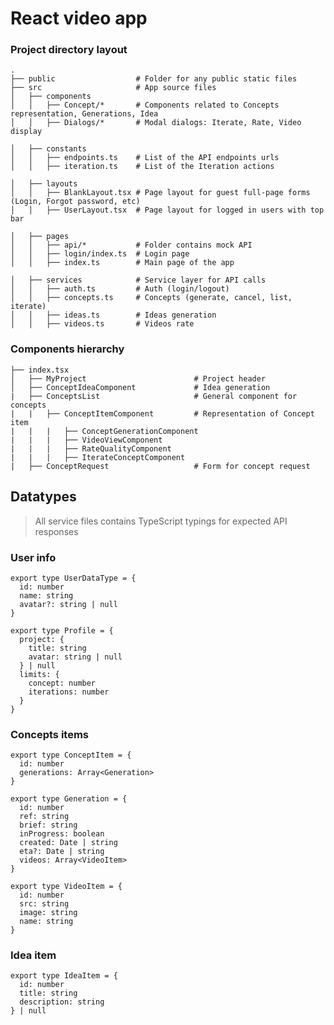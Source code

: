 # React video app

### Project directory layout

    .
    ├── public                  # Folder for any public static files
    ├── src                     # App source files
    │   ├── components          
    │   │   ├── Concept/*       # Components related to Concepts representation, Generations, Idea
    │   │   ├── Dialogs/*       # Modal dialogs: Iterate, Rate, Video display

    │   ├── constants           
    │   │   ├── endpoints.ts    # List of the API endpoints urls
    │   │   ├── iteration.ts    # List of the Iteration actions

    │   ├── layouts           
    │   │   ├── BlankLayout.tsx # Page layout for guest full-page forms (Login, Forgot password, etc)
    │   │   ├── UserLayout.tsx  # Page layout for logged in users with top bar

    │   ├── pages           
    │   │   ├── api/*           # Folder contains mock API
    │   │   ├── login/index.ts  # Login page
    │   │   ├── index.ts        # Main page of the app

    │   ├── services            # Service layer for API calls
    │   │   ├── auth.ts         # Auth (login/logout)
    │   │   ├── concepts.ts     # Concepts (generate, cancel, list, iterate)
    │   │   ├── ideas.ts        # Ideas generation
    │   │   ├── videos.ts       # Videos rate


### Components hierarchy
    ├── index.tsx                  
    │   ├── MyProject                        # Project header
    │   ├── ConceptIdeaComponent             # Idea generation
    |   ├── ConceptsList                     # General component for concepts
    |   |   ├── ConceptItemComponent         # Representation of Concept item
    |   |   |   ├── ConceptGenerationComponent
    |   |   |   ├── VideoViewComponent
    |   |   |   ├── RateQualityComponent
    |   |   |   ├── IterateConceptComponent
    |   ├── ConceptRequest                   # Form for concept request


## Datatypes

> All service files contains TypeScript typings for expected API responses

### User info
```
export type UserDataType = {
  id: number
  name: string
  avatar?: string | null
}

export type Profile = {
  project: {
    title: string
    avatar: string | null
  } | null
  limits: {
    concept: number
    iterations: number
  }
}
```

### Concepts items
```
export type ConceptItem = {
  id: number
  generations: Array<Generation>
}

export type Generation = {
  id: number
  ref: string
  brief: string
  inProgress: boolean
  created: Date | string
  eta?: Date | string
  videos: Array<VideoItem>
}

export type VideoItem = {
  id: number
  src: string
  image: string
  name: string
}
```

### Idea item
```
export type IdeaItem = {
  id: number
  title: string
  description: string
} | null
```
